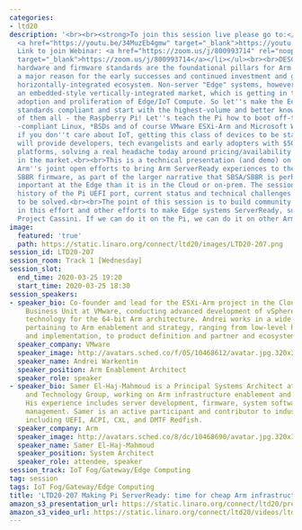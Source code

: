 ```yaml
---
categories:
- ltd20
description: '<br><br><strong>To join this session live please go to:</strong><br><ul><li>YouTube:
  <a href="https://youtu.be/34MuzEb4gmw" target="_blank">https://youtu.be/34MuzEb4gmw</a></li><li>Zoom:
  Link to join Webinar: <a href="https://zoom.us/j/800993714" rel="noopener noreferrer"
  target="_blank">https://zoom.us/j/800993714</a></li></ul><br><br>DESCRIPTION<br>Arm
  hardware and firmware standards are the foundational pillars for Arm servers, and
  a major reason for the early successes and continued investment and growth of this
  horizontally-integrated ecosystem. Non-server "Edge" systems, however, are still
  an embedded-style vertically-integrated market, which is getting in the way of massive
  adoption and proliferation of Edge/IoT Compute. So let''s make the Edge systems
  standards compliant and start with the highest-volume and better known platform
  of them all - the Raspberry Pi! Let''s teach the Pi how to boot off-the-shelf SBBR
  -compliant Linux, *BSDs and of course VMware ESXi-Arm and Microsoft Windows.<br><br>Even
  if you don''t care about IoT, getting this class of devices to be standards-compliant
  will provide developers, tech evangelists and early adopters with $50-$100 ServerReady
  platforms, solving a real headache today around pricing/availability of systems
  in the market.<br><br>This is a technical presentation (and demo) on VMware''s and
  Arm''s joint open efforts to bring Arm ServerReady experiences to the Pi 4 as community-developed
  SBBR firmware, as part of the larger narrative that SBSA/SBBR is perhaps even more
  important at the Edge than it is in the Cloud or on-prem. The session covers the
  history of the Pi UEFI port, current status and technical challenges that remain
  to be solved.<br><br>The point of this session is to build community interest/participation
  in this effort and other efforts to make Edge systems ServerReady, such as Arm''s
  Project Cassini. If we can do it on the Pi, we can do it on other Arm boards too.<br><br>'
image:
  featured: 'true'
  path: https://static.linaro.org/connect/ltd20/images/LTD20-207.png
session_id: LTD20-207
session_room: Track 1 [Wednesday]
session_slot:
  end_time: 2020-03-25 19:20
  start_time: 2020-03-25 18:30
session_speakers:
- speaker_bio: Co-founder and lead for the ESXi-Arm project in the Cloud Platform
    Business Unit at VMware, conducting advanced development of vSphere hypervisor
    technology for the 64-bit Arm architecture. Andrei works in a wide range of directions
    pertaining to Arm enablement and strategy, ranging from low-level hypervisor design
    and implementation, to product definition and partner and ecosystem engagement.
  speaker_company: VMware
  speaker_image: http://avatars.sched.co/f/05/10468612/avatar.jpg.320x320px.jpg?1aa
  speaker_name: Andrei Warkentin
  speaker_position: Arm Enablement Architect
  speaker_role: speaker
- speaker_bio: Samer El-Haj-Mahmoud is a Principal Systems Architect at Arm Architecture
    and Technology Group, working on Arm infrastructure enablement and industry standards.
    His experience includes server development, firmware, system software, and hardware
    management. Samer is an active participant and contributor to industry standards,
    including UEFI, ACPI, CXL, and DMTF Redfish.
  speaker_company: Arm
  speaker_image: http://avatars.sched.co/8/dc/10468690/avatar.jpg.320x320px.jpg?628
  speaker_name: Samer El-Haj-Mahmoud
  speaker_position: System Architect
  speaker_role: attendee, speaker
session_track: IoT Fog/Gateway/Edge Computing
tag: session
tags: IoT Fog/Gateway/Edge Computing
title: 'LTD20-207 Making Pi ServerReady: time for cheap Arm infrastructure be standards-compliant'
amazon_s3_presentation_url: https://static.linaro.org/connect/ltd20/presentations/LTD20-207-0.pdf
amazon_s3_video_url: https://static.linaro.org/connect/ltd20/videos/ltd20-207.mp4
---
```

